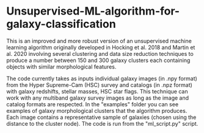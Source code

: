 # Unsupervised-ML-algorithm-for-galaxy-classification

This is an improved and more robust version of an unsupervised machine learning algorithm originally developed in Hocking et al. 2018 and Martin et al. 2020 involving several clustering and data size reduction techniques to produce a number between 150 and 300 galaxy clusters each containing objects with similar morphological features. 

The code currently takes as inputs individual galaxy images (in .npy format) from the Hyper Supreme-Cam (HSC) survey and catalogs (in .npz format) with galaxy redshifts, stellar masses, HSC star flags. This technique can work with any multiband galaxy survey images as long as the image and catalog formats are respected. In the "examples" folder you can see examples of galaxy morphological clusters that the algorithm produces. Each image contains a representative sample of galaxies (chosen using the distance to the cluster node). The code is run from the "ml_script.py" script.
